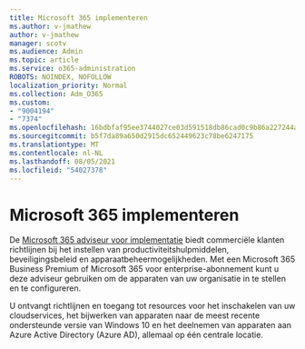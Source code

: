 ```yaml
---
title: Microsoft 365 implementeren
ms.author: v-jmathew
author: v-jmathew
manager: scotv
ms.audience: Admin
ms.topic: article
ms.service: o365-administration
ROBOTS: NOINDEX, NOFOLLOW
localization_priority: Normal
ms.collection: Adm_O365
ms.custom:
- "9004194"
- "7374"
ms.openlocfilehash: 16bdbfaf95ee3744027ce03d591518db86cad0c9b86a227244a908245501eb6d
ms.sourcegitcommit: b5f7da89a650d2915dc652449623c78be6247175
ms.translationtype: MT
ms.contentlocale: nl-NL
ms.lasthandoff: 08/05/2021
ms.locfileid: "54027378"
---
```

# <a name="deploy-microsoft-365"></a>Microsoft 365 implementeren

De [Microsoft 365 adviseur voor implementatie](https://go.microsoft.com/fwlink/?linkid=2072646) biedt commerciële klanten richtlijnen bij het instellen van productiviteitshulpmiddelen, beveiligingsbeleid en apparaatbeheermogelijkheden. Met een Microsoft 365 Business Premium of Microsoft 365 voor enterprise-abonnement kunt u deze adviseur gebruiken om de apparaten van uw organisatie in te stellen en te configureren.

U ontvangt richtlijnen en toegang tot resources voor het inschakelen van uw cloudservices, het bijwerken van apparaten naar de meest recente ondersteunde versie van Windows 10 en het deelnemen van apparaten aan Azure Active Directory (Azure AD), allemaal op één centrale locatie.

